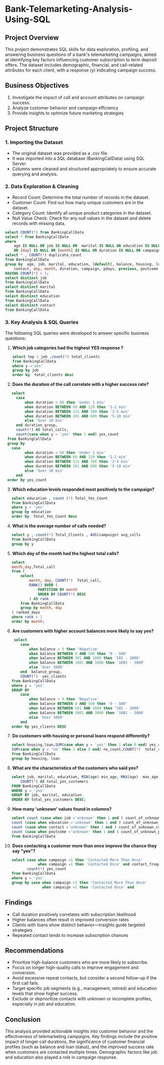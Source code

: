 # Bank-Telemarketing-Analysis-Using-SQL

## Project Overview

This project demonstrates SQL skills for data exploration, profiling, and answering business questions of a bank's telemarketing campaigns, aimed at identifying key factors influencing customer subscription to term deposit offers. The dataset includes demographic, financial, and call-related attributes for each client, with a response (y) indicating campaign success.

## Business Objectives

1. Investigate the impact of call and account attributes on campaign success.
2. Analyze customer behavior and campaign efficiency
3. Provide insights to optimize future marketing strategies

## Project Structure

### 1. Importing the Dataset

- The original dataset was provided as a .csv file.
- It was imported into a SQL database (BankingCallData) using SQL Server.
- Columns were cleaned and structured appropriately to ensure accurate querying and analysis.

### 2. Data Exploration & Cleaning

- Record Count: Determine the total number of records in the dataset.
- Customer Count: Find out how many unique customers are in the dataset.
- Category Count: Identify all unique product categories in the dataset.
- Null Value Check: Check for any null values in the dataset and delete records with missing data.
  
```sql
select COUNT(*) from BankingCallData
select * from BankingCallData 
where 
    age	IS NULL OR job IS NULL OR  marital IS NULL OR education IS NULL OR  [default] IS NULL OR balance IS NULL OR housing IS NULL OR loan IS NULL OR contact IS NULL 
	OR [day] IS NULL OR [month] IS NULL OR duration IS NULL OR campaign IS NULL OR pdays IS NULL OR previous IS NULL OR poutcome IS NULL OR y IS NULL;
select * , COUNT(*) duplicate_count
from BankingCallData
group by  age, job, marital, education, [default], balance, housing, loan,
    contact, day, month, duration, campaign, pdays, previous, poutcome, y
HAVING COUNT(*) > 1;	
select distinct job   
from BankingCallData
select distinct marital   
from BankingCallData
select distinct education   
from BankingCallData
select distinct contact   
from BankingCallData
```
### 3. Key Analysis & SQL Queries

The following SQL queries were developed to answer specific business questions:

1. **Which job categories had the highest YES response ?**
   ```sql
   select top 1 job ,count(*) total_clients
   from BankingCallData
   where y ='yes'
   group by job
   order by  total_clients desc

   ```
2. **Does the duration of the call correlate with a higher success rate?** 
 ```sql
    select 
      case 
          when duration < 60 then 'Under 1 min'
          when duration BETWEEN 60 AND 120 then '1-2 min'
          when duration BETWEEN 121 AND 300 then '2-5 min'
          when duration BETWEEN 301 AND 600 then '5-10 min'
          else 'Over 10 min'
      end duration_group,
      count(*) AS total_calls,
      count(case when y = 'yes' then 1 end) yes_count
  from BankingCallData
  group by 
  	case 
          when duration < 60 then 'Under 1 min'
          when duration BETWEEN 60 AND 120 then '1-2 min'
          when duration BETWEEN 121 AND 300 then '2-5 min'
          when duration BETWEEN 301 AND 600 then '5-10 min'
          else 'Over 10 min'
      end
  order by yes_count
   ```
3. **Which education levels responded most positively to the campaign?** 
 ```sql
    select education , count (*) Total_Yes_Count
    from BankingCallData
    where y = 'yes'
    group by education
    order by  Total_Yes_Count Desc
   ```
4. **What is the average number of calls needed?** 
 ```sql
    select y , count(*) Total_Clients , AVG(campaign) avg_calls
    from BankingCallData
    group by y
   ```
5. **Which day of the month had the highest total calls?** 
 ```sql
    select
    month,day,Total_call
    from (
        select
            month, day, COUNT(*)  Total_call,
            RANK() OVER (
                PARTITION BY month
                ORDER BY COUNT(*) DESC
            ) AS rank
        from BankingCallData
        group by month, day
    ) ranked_days
    where rank = 1
    order by month;
   ```
6. **Are customers with higher account balances more likely to say yes?** 
 ```sql
     select 
        case 
            when balance < 0 then 'Negative'
            when balance BETWEEN 0 AND 500 then '0 - 500'
            when balance BETWEEN 501 AND 1000 then '501 - 1000'
            when balance BETWEEN 1001 AND 3000 then '1001 - 3000'
            else 'Over 3000'
        end  balance_group,
        COUNT(*)  yes_clients
    from BankingCallData
    where y = 'yes'
    GROUP BY 
        case 
            when balance < 0 then 'Negative'
            when balance BETWEEN 0 AND 500 then '0 - 500'
            when balance BETWEEN 501 AND 1000 then '501 - 1000'
            when balance BETWEEN 1001 AND 3000 then '1001 - 3000'
            else 'Over 3000'
        end
    order by yes_clients DESC
   ```
7. **Do customers with housing or personal loans respond differently?** 
 ```sql
    select housing,loan,SUM(case when y = 'yes' then 1 else 0 end) yes_count,
    SUM(case when y = 'no' then 1 else 0 end) no_count,COUNT(*)  total_clients
    from BankingCallData
    group by housing, loan
   ```
8. **What are the characteristics of the customers who said yes?** 
 ```sql
    select job, marital, education, MIN(age) min_age, MAX(age)  max_age,AVG(age) avg_age,
        COUNT(*) AS total_yes_customers
    FROM BankingCallData
    WHERE y = 'yes'
    GROUP BY job, marital, education
    ORDER BY total_yes_customers DESC;
   ```
9. **How many 'unknown' values found in columns?** 
 ```sql
    select count (case when job ='unknown' then 1 end ) count_of_unknown_job,
    count (case when education ='unknown' then 1 end ) count_of_unknown_education,
    count (case when contact ='unknown' then 1 end ) count_of_unknown_contact,
    count (case when poutcome ='unknown' then 1 end ) count_of_unknown_poutcome
    from BankingCallData
   ```
10. **Does contacting a customer more than once improve the chance they say "yes"?** 
 ```sql
    select case when campaign >1 then 'Contacted More Than Once' 
    	        when campaign =1 then 'Contacted Once' end contact_frequency,
    	   count(*) yes_count 
    from BankingCallData
    where y = 'yes'
    group by case when campaign >1 then 'Contacted More Than Once' 
    	          when campaign =1 then 'Contacted Once' end 
   ```

## Findings

- Call duration positively correlates with subscription likelihood
- Higher balances often result in improved conversion rates
- Clients with loans show distinct behavior—insights guide targeted strategies
- Repeated contact tends to increase subscription chances

## Recommendations
- Prioritize high-balance customers who are more likely to subscribe.
- Focus on longer high-quality calls to improve engagement and conversion.
- Avoid excessive repeat contacts, but consider a second follow-up if the first call fails.
- Target specific job segments (e.g., management, retired) and education levels that show higher success.
- Exclude or deprioritize contacts with unknown or incomplete profiles, especially in job and education.

## Conclusion
This analysis provided actionable insights into customer behavior and the effectiveness of telemarketing campaigns. Key findings include the positive impact of longer call durations, the significance of customer financial profiles (such as balance and loan status), and the improved success rate when customers are contacted multiple times. Demographic factors like job and education also played a role in campaign response.
